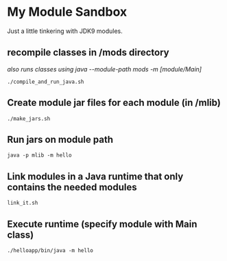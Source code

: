 # My Module Sandbox
Just a little tinkering with JDK9 modules.   

## recompile classes in /mods directory
_also runs classes using java --module-path mods -m [module/Main]_

`./compile_and_run_java.sh`

## Create module jar files for each module (in /mlib)
`./make_jars.sh`

## Run jars on module path
`java -p mlib -m hello`

## Link modules in a Java runtime that only contains the needed modules
`link_it.sh`

## Execute runtime (specify module with Main class)
`./helloapp/bin/java -m hello`
